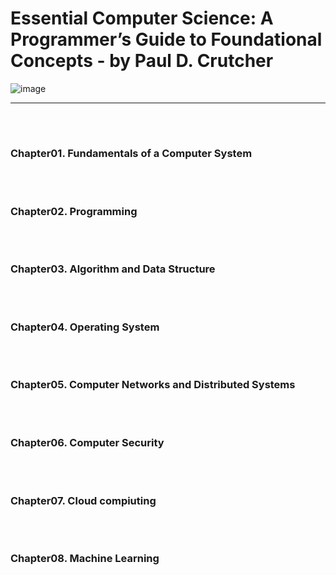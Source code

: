 

# Essential Computer Science: A Programmer’s Guide to Foundational Concepts - by Paul D. Crutcher 

![image](https://github.com/iOS-BookClub/BookClub/assets/126137760/b8cff9e6-f725-4bff-a599-6b879a8f5beb)

---

<br/>


#

### Chapter01. Fundamentals of a Computer System




<br/>


#

### Chapter02. Programming



<br/>


#

### Chapter03. Algorithm and Data Structure



<br/>


#

### Chapter04. Operating System

<br/>


#

### Chapter05. Computer Networks and Distributed Systems 


<br/>


#

### Chapter06. Computer Security


<br/>


#

### Chapter07. Cloud compiuting


<br/>


#

### Chapter08. Machine Learning

